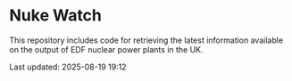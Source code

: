 # Nuke Watch

This repository includes code for retrieving the latest information available on the output of EDF nuclear power plants in the UK.

Last updated: 2025-08-19 19:12